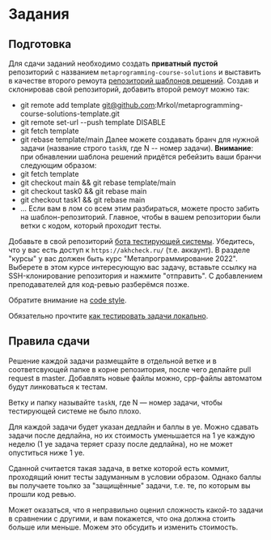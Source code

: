 Задания
========

## Подготовка

Для сдачи заданий необходимо создать **приватный** **пустой** репозиторий с названием `metaprogramming-course-solutions` и выставить в качестве второго ремоута [репозиторий шаблонов решений](https://github.com/Mrkol/metaprogramming-course-solutions-template). Создав и склонировав свой репозиторий, добавить второй ремоут можно так:
* git remote add template git@github.com:Mrkol/metaprogramming-course-solutions-template.git
* git remote set-url --push template DISABLE
* git fetch template
* git rebase template/main
Далее можете создавать бранч для нужной задачи (название строго `taskN`, где N -- номер задачи). **Внимание**: при обнавлении шаблона решений придётся ребейзить ваши бранчи следующим образом:
* git fetch template
* git checkout main && git rebase template/main
* git checkout task0 && git rebase main 
* git checkout task1 && git rebase main 
* ...
Если вам в лом со всем этим разбираться, можете просто забить на шаблон-репозиторий. Главное, чтобы в вашем репозитории были ветки с кодом, который проходит тесты.

Добавьте в свой репозиторий [бота тестирующей системы](https://github.com/techprogchecker). Убедитесь, что у вас есть доступ к `https://akhcheck.ru/` (т.е. аккаунт). В разделе "курсы" у вас должен быть курс "Метапрограммирование 2022". Выберете в этом курсе интересующую вас задачу, вставьте ссылку на SSH-клонирование репозитория и нажмите "отправить". С добавлением преподавателей для код-ревью разберёмся позже.

Обратите внимание на [code style](https://github.com/raid-7/mipt-metaprogramming-2020/blob/master/codestyle.md).

Обязательно прочтите [как тестировать задачи локально](https://github.com/Mrkol/metaprogramming-course/blob/master/tests/README.md).

## Правила сдачи

Решение каждой задачи размещайте в отдельной ветке и в соответсвующей папке в корне репозитория, после чего делайте pull request в master. Добавлять новые файлы можно, cpp-файлы автоматом будут линковаться к тестам.

Ветку и папку называйте `taskN`, где N &mdash; номер задачи, чтобы тестирующей системе не было плохо.

Для каждой задачи будет указан дедлайн и баллы в уе. Можно сдавать задачи после дедлайна, но их стоимость уменьшается на 1 уе каждую неделю (1 уе задача теряет сразу после дедлайна), но не может опуститься ниже 1 уе.

Сданной считается такая задача, в ветке которой есть коммит, проходящий юнит тесты задуманным в условии образом. Однако баллы вы получаете тоьлко за "защищённые" задачи, т.е. те, по которым вы прошли код ревью.

Может оказаться, что я неправильно оценил сложность какой-то задачи в сравнении с другими, и вам покажется, что она должна стоить больше или меньше. Можем это обсудить и изменить стоимость.
